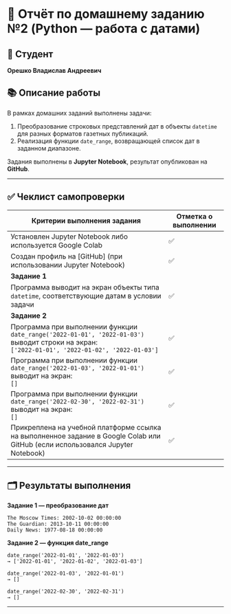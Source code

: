 # 🧾 Отчёт по домашнему заданию №2 (Python — работа с датами)

## 👤 Студент
**Орешко Владислав Андреевич**

## 📚 Описание работы
В рамках домашних заданий выполнены задачи:
1. Преобразование строковых представлений дат в объекты `datetime` для разных форматов газетных публикаций.  
2. Реализация функции `date_range`, возвращающей список дат в заданном диапазоне.

Задания выполнены в **Jupyter Notebook**, результат опубликован на **GitHub**.

---

## ✅ Чеклист самопроверки

| Критерии выполнения задания | Отметка о выполнении |
|------------------------------|----------------------|
| Установлен Jupyter Notebook либо используется Google Colab | ✅ |
| Создан профиль на [GitHub] (при использовании Jupyter Notebook) | ✅ |
| **Задание 1** |  |
| Программа выводит на экран объекты типа `datetime`, соответствующие датам в условии задачи | ✅ |
| **Задание 2** |  |
| Программа при выполнении функции `date_range('2022-01-01', '2022-01-03')` выводит строки на экран:<br>`['2022-01-01', '2022-01-02', '2022-01-03']` | ✅ |
| Программа при выполнении функции `date_range('2022-01-03', '2022-01-01')` выводит на экран:<br>`[]` | ✅ |
| Программа при выполнении функции `date_range('2022-02-30', '2022-02-31')` выводит на экран:<br>`[]` | ✅ |
| Прикреплена на учебной платформе ссылка на выполненное задание в Google Colab или GitHub (если использовался Jupyter Notebook) | ✅ |

---

## 🗂 Результаты выполнения

**Задание 1 — преобразование дат**

```
The Moscow Times: 2002-10-02 00:00:00
The Guardian: 2013-10-11 00:00:00
Daily News: 1977-08-18 00:00:00
```

**Задание 2 — функция date_range**

```
date_range('2022-01-01', '2022-01-03')
→ ['2022-01-01', '2022-01-02', '2022-01-03']

date_range('2022-01-03', '2022-01-01')
→ []

date_range('2022-02-30', '2022-02-31')
→ []
```

---